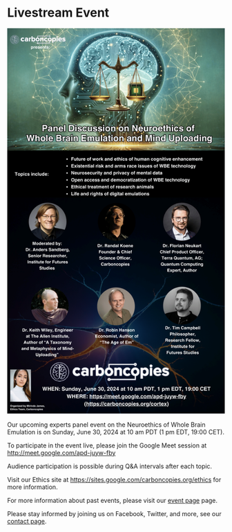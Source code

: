 # Livestream Event

![Flier for Neuroethics of Whole Brain Emulation Panel Discussion](Assets/Neuroethics-of-Whole-Brain-Emulation-Panel-Discussion.png)

Our upcoming experts panel event on the Neuroethics of Whole Brain Emulation is
on Sunday, June 30, 2024 at 10 am PDT (1 pm EDT, 19:00 CET).

To participate in the event live, please join the Google Meet session at
http://meet.google.com/apd-juyw-fby

Audience participation is possible during Q&A intervals after each topic.

Visit our Ethics site at https://sites.google.com/carboncopies.org/ethics for
more information.

For more information about past events, please visit our [event page](/Events) page.

Please stay informed by joining us on Facebook, Twitter, and more, see our [contact page](/Contact).
